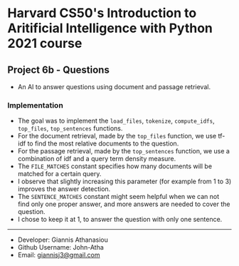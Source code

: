 # Harvard CS50's Introduction to Aritificial Intelligence with Python 2021 course

## Project 6b - Questions

* An AI to answer questions using document and passage retrieval.

### Implementation

* The goal was to implement the `load_files`, `tokenize`, `compute_idfs`, `top_files`, `top_sentences` functions.
* For the document retrieval, made by the `top_files` function, we use tf-idf to find the most relative documents to the question.
* For the passage retrieval, made by the `top_sentences` function, we use a combination of idf and a query term density measure.
* The `FILE_MATCHES` constant specifies how many documents will be matched for a certain query.
* I observe that slightly increasing this parameter (for example from 1 to 3) improves the answer detection.
* The `SENTENCE_MATCHES` constant might seem helpful when we can not find only one proper answer, and more answers are needed to cover the question.
* I chose to keep it at 1, to answer the question with only one sentence.

- - -

* Developer: Giannis Athanasiou
* Github Username: John-Atha
* Email: giannisj3@gmail.com